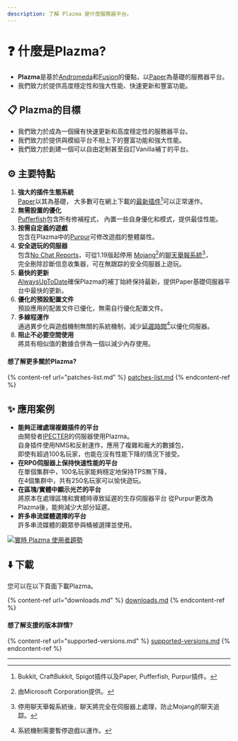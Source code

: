 ```yaml
---
description: 了解 Plazma 是什麼服務器平台。
---
```


# ❓ 什麼是Plazma?

- **Plazma**是基於[Andromeda](https://github.com/EarendelArchived/Andromeda)和[Fusion](https://github.com/RuinedTechnologyUnify/Fusion)的優點，以[Paper](https://github.com/PaperMC/Paper)為基礎的服務器平台。
- 我們致力於提供高度穩定性和強大性能、快速更新和豐富功能。

## 📋 Plazma的目標 <a href="#id-1" id="id-1"></a>

- 我們致力於成為一個擁有快速更新和高度穩定性的服務器平台。
- 我們致力於提供與模組平台不相上下的豐富功能和強大性能。
- 我們致力於創建一個可以自由定制甚至自訂Vanilla補丁的平台。

## ⚙️ 主要特點 <a href="#id-2" id="id-2"></a>

1. **強大的插件生態系統**\
   [Paper](https://github.com/PaperMC/Paper)以其為基礎，
   大多數可在網上下載的[最新插件](#user-content-fn-1)[^1]可以正常運作。
2. **無需設置的優化**\
   [Pufferfish](https://github.com/pufferfish-gg/Pufferfish)包含所有修補程式，
   內置一些自身優化和模式，提供最佳性能。
3. **按需自定義的遊戲**\
   包含在Plazma中的[Purpur](https://github.com/PurpurMC/Purpur)可修改遊戲的整體屬性。
4. **安全遊玩的伺服器**\
   包含[No Chat Reports](https://github.com/Aizistral-Studios/No-Chat-Reports)，可從1.19版起停用
   [Mojang](#user-content-fn-2)[^2]的[聊天舉報系統](#user-content-fn-3)[^3]，\
   完全刪除診斷信息收集器，可在無跟踪的安全伺服器上遊玩。
5. **最快的更新**\
   [AlwaysUpToDate](https://github.com/PlazmaMC/AlwaysUpToDate)確保Plazma的補丁始終保持最新，提供Paper基礎伺服器平台中最快的更新。
6. **優化的預設配置文件**\
   預設應用的配置文件已優化，無需自行優化配置文件。
7. **多線程運作**\
   通過異步化與遊戲機制無關的系統機制，減少[延遲時間](#user-content-fn-4)[^4]以優化伺服器。
8. **阻止不必要空間使用**\
   將具有相似值的數據合併為一個以減少內存使用。

#### 想了解更多關於Plazma? <a href="#etc-1" id="etc-1"></a>

{% content-ref url="patches-list.md" %}
[patches-list.md](patches-list.md)
{% endcontent-ref %}

## ✨ 應用案例 <a href="#id-3" id="id-3"></a>

- **能夠正確處理複雜插件的平台**\
  由開發者[IPECTER](https://github.com/IPECTER)的伺服器使用Plazma。\
  自身插件使用NMS和反射運作，應用了複雜和龐大的數據包，\
  即使有超過100名玩家，也能在沒有性能下降的情況下接受。
- **在RPG伺服器上保持快速性能的平台**\
  在單個集群中，100名玩家能夠穩定地保持TPS無下降，\
  在4個集群中，共有250名玩家可以愉快遊玩。
- **在區塊/實體中顯示光芒的平台**\
  將原本在處理區塊和實體時導致延遲的生存伺服器平台
  從Purpur更改為Plazma後，能夠減少大部分延遲。
- **許多串流媒體選擇的平台**\
  許多串流媒體的觀眾參與桶被選擇並使用。

<a href="https://bstats.org/plugin/server-implementation/Plazma/18047">
   <img src="https://badge.plazmamc.org/internal/bstats" alt="實時 Plazma 使用者趨勢">
</a>

## ⬇️ 下載

您可以在以下頁面下載Plazma。

{% content-ref url="downloads.md" %}
[downloads.md](downloads.md)
{% endcontent-ref %}

#### 想了解支援的版本詳情?

{% content-ref url="supported-versions.md" %}
[supported-versions.md](supported-versions.md)
{% endcontent-ref %}

***

[^1]: Bukkit, CraftBukkit, Spigot插件以及Paper, Pufferfish, Purpur插件。

[^2]: 由Microsoft Corporation提供。

[^3]: 停用聊天舉報系統後，聊天將完全在伺服器上處理，防止Mojang的聊天追踪。

[^4]: 系統機制需要暫停遊戲以運作。
